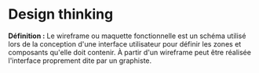 # Design thinking

__Définition :__ Le wireframe ou maquette fonctionnelle est un schéma utilisé lors de la conception d'une interface utilisateur pour définir les zones et composants qu'elle doit contenir. À partir d'un wireframe peut être réalisée l'interface proprement dite par un graphiste.

